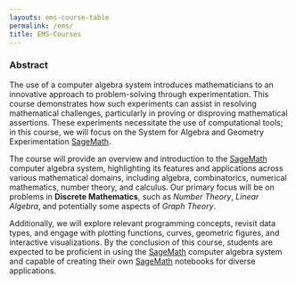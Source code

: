 ```yaml
---
layouts: ems-course-table
permalink: /ems/
title: EMS-Courses
---
```

### Abstract

The use of a computer algebra system introduces mathematicians to an innovative approach to problem-solving through experimentation. This course demonstrates how such experiments can assist in resolving mathematical challenges, particularly in proving or disproving mathematical assertions. These experiments necessitate the use of computational tools; in this course, we will focus on the System for Algebra and Geometry Experimentation [SageMath](https://www.sagemath.org).

The course will provide an overview and introduction to the [SageMath](https://www.sagemath.org) computer algebra system, highlighting its features and applications across various mathematical domains, including algebra, combinatorics, numerical mathematics, number theory, and calculus. Our primary focus will be on problems in **Discrete Mathematics**, such as *Number Theory*, *Linear Algebra*, and potentially some aspects of *Graph Theory*.

Additionally, we will explore relevant programming concepts, revisit data types, and engage with plotting functions, curves, geometric figures, and interactive visualizations. By the conclusion of this course, students are expected to be proficient in using the [SageMath](https://www.sagemath.org) computer algebra system and capable of creating their own [SageMath](https://www.sagemath.org) notebooks for diverse applications.

